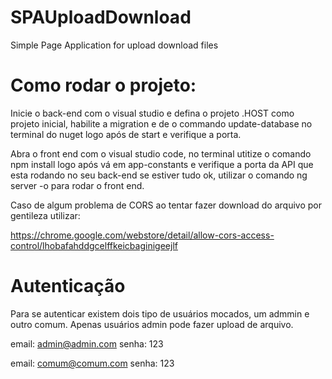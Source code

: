 # SPAUploadDownload
Simple Page Application for upload download files

# Como rodar o projeto:

Inicie o back-end com o visual studio e defina o projeto .HOST como projeto inicial, habilite a migration e de o commando update-database no terminal do nuget logo após de start e verifique a porta.

Abra o front end com o visual studio code, no terminal utitize o comando npm install logo após vá em app-constants e verifique a porta da API que esta rodando no seu back-end se estiver tudo ok, utilizar o comando ng server -o para rodar o front end.

Caso de algum problema de CORS ao tentar fazer download do arquivo por gentileza utilizar: 

https://chrome.google.com/webstore/detail/allow-cors-access-control/lhobafahddgcelffkeicbaginigeejlf


# Autenticação

Para se autenticar existem dois tipo de usuários mocados, um admmin e outro comum. Apenas usuários admin pode fazer upload de arquivo.

email: admin@admin.com
senha: 123

email: comum@comum.com
senha: 123

